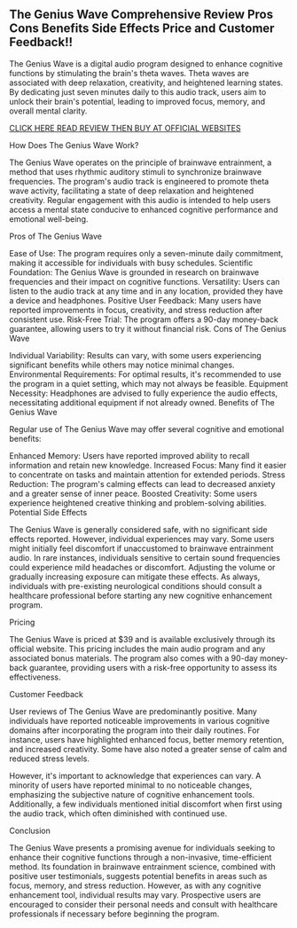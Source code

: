 ## The Genius Wave Comprehensive Review Pros Cons Benefits Side Effects Price and Customer Feedback!!

The Genius Wave is a digital audio program designed to enhance cognitive functions by stimulating the brain's theta waves. Theta waves are associated with deep relaxation, creativity, and heightened learning states. By dedicating just seven minutes daily to this audio track, users aim to unlock their brain's potential, leading to improved focus, memory, and overall mental clarity.





[CLICK HERE READ REVIEW THEN BUY AT OFFICIAL WEBSITES](https://99b3cbnoo7qahz08g7vm6y1x7i.hop.clickbank.net)





How Does The Genius Wave Work?

The Genius Wave operates on the principle of brainwave entrainment, a method that uses rhythmic auditory stimuli to synchronize brainwave frequencies. The program's audio track is engineered to promote theta wave activity, facilitating a state of deep relaxation and heightened creativity. Regular engagement with this audio is intended to help users access a mental state conducive to enhanced cognitive performance and emotional well-being.

Pros of The Genius Wave

Ease of Use: The program requires only a seven-minute daily commitment, making it accessible for individuals with busy schedules.
Scientific Foundation: The Genius Wave is grounded in research on brainwave frequencies and their impact on cognitive functions.
Versatility: Users can listen to the audio track at any time and in any location, provided they have a device and headphones.
Positive User Feedback: Many users have reported improvements in focus, creativity, and stress reduction after consistent use.
Risk-Free Trial: The program offers a 90-day money-back guarantee, allowing users to try it without financial risk.
Cons of The Genius Wave

Individual Variability: Results can vary, with some users experiencing significant benefits while others may notice minimal changes.
Environmental Requirements: For optimal results, it's recommended to use the program in a quiet setting, which may not always be feasible.
Equipment Necessity: Headphones are advised to fully experience the audio effects, necessitating additional equipment if not already owned.
Benefits of The Genius Wave

Regular use of The Genius Wave may offer several cognitive and emotional benefits:

Enhanced Memory: Users have reported improved ability to recall information and retain new knowledge.
Increased Focus: Many find it easier to concentrate on tasks and maintain attention for extended periods.
Stress Reduction: The program's calming effects can lead to decreased anxiety and a greater sense of inner peace.
Boosted Creativity: Some users experience heightened creative thinking and problem-solving abilities.
Potential Side Effects

The Genius Wave is generally considered safe, with no significant side effects reported. However, individual experiences may vary. Some users might initially feel discomfort if unaccustomed to brainwave entrainment audio. In rare instances, individuals sensitive to certain sound frequencies could experience mild headaches or discomfort. Adjusting the volume or gradually increasing exposure can mitigate these effects. As always, individuals with pre-existing neurological conditions should consult a healthcare professional before starting any new cognitive enhancement program.

Pricing

The Genius Wave is priced at $39 and is available exclusively through its official website. This pricing includes the main audio program and any associated bonus materials. The program also comes with a 90-day money-back guarantee, providing users with a risk-free opportunity to assess its effectiveness.

Customer Feedback

User reviews of The Genius Wave are predominantly positive. Many individuals have reported noticeable improvements in various cognitive domains after incorporating the program into their daily routines. For instance, users have highlighted enhanced focus, better memory retention, and increased creativity. Some have also noted a greater sense of calm and reduced stress levels.

However, it's important to acknowledge that experiences can vary. A minority of users have reported minimal to no noticeable changes, emphasizing the subjective nature of cognitive enhancement tools. Additionally, a few individuals mentioned initial discomfort when first using the audio track, which often diminished with continued use.

Conclusion

The Genius Wave presents a promising avenue for individuals seeking to enhance their cognitive functions through a non-invasive, time-efficient method. Its foundation in brainwave entrainment science, combined with positive user testimonials, suggests potential benefits in areas such as focus, memory, and stress reduction. However, as with any cognitive enhancement tool, individual results may vary. Prospective users are encouraged to consider their personal needs and consult with healthcare professionals if necessary before beginning the program.
